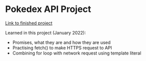 # Pokedex API Project


[Link to finished project](https://j-pohl.github.io/api-project-pokedex/)

Learned in this project (January 2022):
- Promises, what they are and how they are used
- Practising fetch() to make HTTPS request to API
- Combining for loop with network request using template literal

